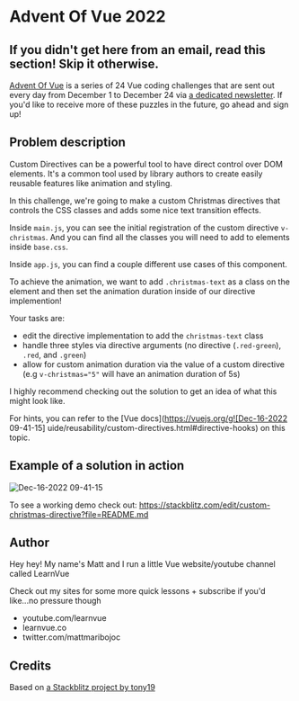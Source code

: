 # Advent Of Vue 2022

## If you didn't get here from an email, read this section! Skip it otherwise.

[Advent Of Vue](https://adventofvue.com) is a series of 24 Vue coding challenges that are sent out every day from December 1 to December 24 via [a dedicated newsletter](https://www.getrevue.co/profile/AdventOfVue). If you'd like to receive more of these puzzles in the future, go ahead and sign up!

## Problem description

Custom Directives can be a powerful tool to have direct control over DOM elements. It's a common tool used by library authors to create easily reusable features like animation and styling.

In this challenge, we're going to make a custom Christmas directives that controls the CSS classes and adds some nice text transition effects.

Inside `main.js`, you can see the initial registration of the custom directive `v-christmas`. And you can find all the classes you will need to add to elements inside `base.css`.

Inside `app.js`, you can find a couple different use cases of this component.

To achieve the animation, we want to add `.christmas-text` as a class on the element and then set the animation duration inside of our directive implemention!

Your tasks are:

- edit the directive implementation to add the `christmas-text` class
- handle three styles via directive arguments (no directive (`.red-green`), `.red`, and `.green`)
- allow for custom animation duration via the value of a custom directive (e.g `v-christmas="5"` will have an animation duration of 5s)

I highly recommend checking out the solution to get an idea of what this might look like.

For hints, you can refer to the [Vue docs](https://vuejs.org/g![Dec-16-2022 09-41-15]
uide/reusability/custom-directives.html#directive-hooks) on this topic.

## Example of a solution in action

![Dec-16-2022 09-41-15](https://user-images.githubusercontent.com/18535681/208122713-eda72c40-4b31-443d-9faa-6cd10bbdf4e1.gif)


To see a working demo check out: https://stackblitz.com/edit/custom-christmas-directive?file=README.md

## Author

Hey hey! My name's Matt and I run a little Vue website/youtube channel called LearnVue

Check out my sites for some more quick lessons + subscribe if you'd like...no pressure though

- youtube.com/learnvue
- learnvue.co
- twitter.com/mattmaribojoc

## Credits

Based on [a Stackblitz project by tony19](https://stackblitz.com/edit/vue3-vite-starter)
